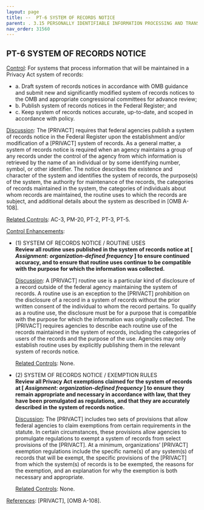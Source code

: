 ```yaml
---
layout: page
title: --  PT-6 SYSTEM OF RECORDS NOTICE 
parent: . 3.15 PERSONALLY IDENTIFIABLE INFORMATION PROCESSING AND TRANSPARENCY 
nav_order: 31560 
---
```


## PT-6 SYSTEM OF RECORDS NOTICE

<ins>Control</ins>: For systems that process information that will be maintained in a Privacy Act system of records:
* a. Draft system of records notices in accordance with OMB guidance and submit new and significantly modified system of records notices to the OMB and appropriate congressional committees for advance review;
* b. Publish system of records notices in the Federal Register; and
* c. Keep system of records notices accurate, up-to-date, and scoped in accordance with policy.

<ins>Discussion</ins>: The [PRIVACT] requires that federal agencies publish a system of records notice in the Federal Register upon the establishment and/or modification of a [PRIVACT] system of records. As a general matter, a system of records notice is required when an agency maintains a group of any records under the control of the agency from which information is retrieved by the name of an individual or by some identifying number, symbol, or other identifier. The notice describes the existence and character of the system and identifies the system of records, the purpose(s) of the system, the authority for maintenance of the records, the categories of records maintained in the system, the categories of individuals about whom records are maintained, the routine uses to which the records are subject, and additional details about the system as described in [OMB A-108].

<ins>Related Controls</ins>: AC-3, PM-20, PT-2, PT-3, PT-5.

<ins>Control Enhancements</ins>:
   
* (1) SYSTEM OF RECORDS NOTICE / ROUTINE USES<br>
**Review all routine uses published in the system of records notice at [ _Assignment: organization-defined frequency_ ] to ensure continued accuracy, and to ensure that routine uses continue to be compatible with the purpose for which the information was collected.**

    <ins>Discussion</ins>: A [PRIVACT] routine use is a particular kind of disclosure of a record outside of the federal agency maintaining the system of records. A routine use is an exception to the [PRIVACT] prohibition on the disclosure of a record in a system of records without the prior written consent of the individual to whom the record pertains. To qualify as a routine use, the disclosure must be for a purpose that is compatible with the purpose for which the information was originally collected. The [PRIVACT] requires agencies to describe each routine use of the records maintained in the system of records, including the categories of users of the records and the purpose of the use. Agencies may only establish routine uses by explicitly publishing them in the relevant system of records notice.

    <ins>Related Controls</ins>: None.
   
* (2) SYSTEM OF RECORDS NOTICE / EXEMPTION RULES<br>
**Review all Privacy Act exemptions claimed for the system of records at [ _Assignment: organization-defined frequency_ ] to ensure they remain appropriate and necessary in accordance with law, that they have been promulgated as regulations, and that they are accurately described in the system of records notice.**

    <ins>Discussion</ins>: The [PRIVACT] includes two sets of provisions that allow federal agencies to claim exemptions from certain requirements in the statute. In certain circumstances, these provisions allow agencies to promulgate regulations to exempt a system of records from select provisions of the [PRIVACT]. At a minimum, organizations’ [PRIVACT] exemption regulations include the specific name(s) of any system(s) of records that will be exempt, the specific provisions of the [PRIVACT] from which the system(s) of records is to be exempted, the reasons for the exemption, and an explanation for why the exemption is both necessary and appropriate.

    <ins>Related Controls</ins>: None.
    
<ins>References</ins>: [PRIVACT], [OMB A-108].

